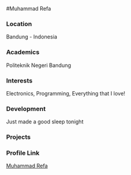 #Muhammad Refa

### Location

Bandung - Indonesia

### Academics

Politeknik Negeri Bandung

### Interests

Electronics, Programming, Everything that I love!

### Development

Just made a good sleep tonight

### Projects

### Profile Link

[Muhammad Refa](https://github.com/muhammadrefa)
